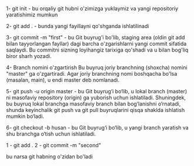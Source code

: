 <!--! Git hub blan ishlash v akerakliy qo'dlar -->

1- git init - bu orqaliy git hubni o'zimizga yuklaymiz va yangi repositoriy yaratishimiz mumkun

2- git add . - bunda yangi fayillayni qo'shganda ishlatilinadi

3- git commit -m "first" - bu Git buyrug'i bo'lib, staging area (oldin git add bilan tayyorlangan fayllar) dagi barcha o'zgarishlarni yangi commit sifatida saqlaydi. Bu commitni sizning loyihangiz tarixiga qo'shadi va u bilan bog'liq biror sharh yozadi.

4- Branch nomini o'zgartirish Bu buyruq joriy branchning (shoxcha) nomini "master" ga o'zgartiradi.
Agar joriy branchning nomi boshqacha bo'lsa (masalan, main), u endi master deb nomlanadi.

5- git push -u origin master - bu Git buyrug‘i bo‘lib, u lokal branch (master) ni masofaviy repository (origin) ga yuborish uchun ishlatiladi. Shuningdek, bu buyruq lokal branchga masofaviy branch bilan bog‘lanishni o‘rnatadi, shunda keyinchalik git push va git pull buyruqlarini qisqa shaklda ishlatish mumkin bo‘ladi.

6- git checkout -b husan - bu Git buyrug‘i bo‘lib, u yangi branch yaratish va shu branchga o‘tish uchun ishlatiladi.

<!--! push 1ilish uchun -->

1 - git add .
2 - git commit -m "second"

<!--! moster ga yaniy bosh git hub ga ularni merch qilish -->

bu narsa git habning o'zidan bo'ladi

